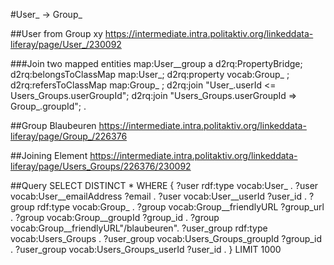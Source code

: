 #User_ -> Group_

##User from Group xy
https://intermediate.intra.politaktiv.org/linkeddata-liferay/page/User_/230092

###Join two mapped entities
map:User__group a d2rq:PropertyBridge;
	d2rq:belongsToClassMap map:User_;
	d2rq:property vocab:Group_ ;
	d2rq:refersToClassMap map:Group_ ;
	d2rq:join "User_.userId <= Users_Groups.userGroupId";
	d2rq:join "Users_Groups.userGroupId => Group_.groupId";
	.

##Group Blaubeuren
https://intermediate.intra.politaktiv.org/linkeddata-liferay/page/Group_/226376

##Joining Element
https://intermediate.intra.politaktiv.org/linkeddata-liferay/page/Users_Groups/226376/230092

##Query
SELECT DISTINCT * WHERE {
 ?user rdf:type vocab:User_ .
 ?user vocab:User__emailAddress ?email .
 ?user vocab:User__userId ?user_id .
 ?group rdf:type vocab:Group_ .
 ?group vocab:Group__friendlyURL ?group_url .
 ?group vocab:Group__groupId ?group_id .
 ?group vocab:Group__friendlyURL"/blaubeuren".
 ?user_group rdf:type vocab:Users_Groups .
 ?user_group vocab:Users_Groups_groupId ?group_id .
 ?user_group vocab:Users_Groups_userId ?user_id .
}
LIMIT 1000

